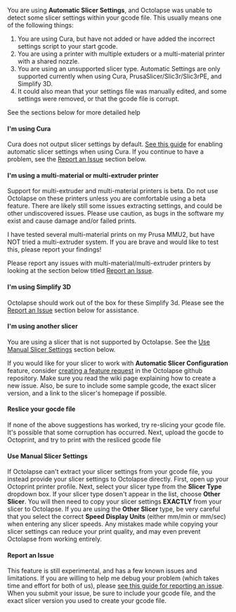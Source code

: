You are using **Automatic Slicer Settings**, and Octolapse was unable to detect some slicer settings within your gcode file.  This usually means one of the following things:

1.  You are using Cura, but have not added or have added the incorrect settings script to your start gcode.
2.  You are using a printer with multiple extuders or a multi-material printer with a shared nozzle.
3.  You are using an unsupported slicer type.  Automatic Settings are only supported currently when using Cura, PrusaSlicer/Slic3r/Slic3rPE, and Simplify 3D.
4.  It could also mean that your settings file was manually edited, and some settings were removed, or that the gcode file is corrupt.

See the sections below for more detailed help

#### I'm using Cura
Cura does not output slicer settings by default.  <a href="https://github.com/FormerLurker/Octolapse/wiki/V0.4---Automatic-Slicer-Configuration#install-the-cura-settings-script" title="View the cura automatic slicer settings guide in a new window" target="_blank">See this guide</a> for enabling automatic slicer settings when using Cura.  If you continue to have a problem, see the [Report an Issue](#report-an-issue) section below.

#### I'm using a multi-material or multi-extruder printer
Support for multi-extruder and multi-material printers is beta.  Do not use Octolapse on these printers unless you are comfortable using a beta feature.  There are likely still some issues extracting settings, and could be other undiscovered issues.  Please use caution, as bugs in the software my exist and cause damage and/or failed prints.

I have tested several multi-material prints on my Prusa MMU2, but have NOT tried a multi-extruder system.  If you are brave and would like to test this, please report your findings!

Please report any issues with multi-material/multi-extruder printers by looking at the section below titled [Report an Issue](#report-an-issue).

#### I'm using Simplify 3D
Octolapse should work out of the box for these Simplify 3d.  Please see the [Report an Issue](#report-an-issue) section below for assistance.

#### I'm using another slicer
You are using a slicer that is not supported by Octolapse.  See the [Use Manual Slicer Settings](#use-manual-slicer-settings) section below.

If you would like for your slicer to work with **Automatic Slicer Configuration** feature, consider  <a href="https://github.com/FormerLurker/Octolapse/wiki/V0.4---Request-A-New-Feature" title="Request a Feature" target="_blank">creating a feature request</a> in the Octolapse github repository.  Make sure you read the wiki page explaining how to create a new issue.  Also, be sure to include some sample gcode, the exact slicer version, and a link to the slicer's homepage if possible.

#### Reslice your gocde file
If none of the above suggestions has worked, try re-slicing your gcode file.  It's possible that some corruption has occurred.  Next, upload the gocde to Octoprint, and try to print with the resliced gcode file

#### Use Manual Slicer Settings
If Octolapse can't extract your slicer settings from your gcode file, you instead provide your slicer settings to Octolapse directly.  First, open up your Octoprint printer profile.  Next, select your slicer type from the **Slicer Type** dropdown box.  If your slicer type dosen't appear in the list, choose **Other Slicer**.  You will then need to copy your slicer settings **EXACTLY** from your slicer to Octolapse.  If you are using the **Other Slicer** type, be very careful that you select the correct **Speed Display Units** (either mm/min or mm/sec) when entering any slicer speeds.  Any mistakes made while copying your slicer settings can reduce your print quality, and may even prevent Octolapse from working entirely.

#### Report an Issue
This feature is still experimental, and has a few known issues and limitations.  If you are willing to help me debug your problem (which takes time and effort for both of us), please <a href="https://github.com/FormerLurker/Octolapse/wiki/V0.4---Reporting-An-Issue" title="How to report an issue in the Octolapse github repository" target="_blank">see this guide for reporting an issue</a>.  When you submit your issue, be sure to include your gcode file, and the exact slicer version you used to create your gcode file.
